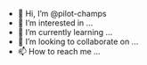 - 👋 Hi, I’m @pilot-champs
- 👀 I’m interested in ...
- 🌱 I’m currently learning ...
- 💞️ I’m looking to collaborate on ...
- 📫 How to reach me ...

<!---
pilot-champs/pilot-champs is a ✨ special ✨ repository because its `README.md` (this file) appears on your GitHub profile.
You can click the Preview link to take a look at your changes.
--->
